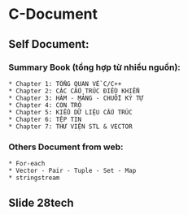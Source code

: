 # C-Document
## Self Document:
### Summary Book (tổng hợp từ nhiều nguồn):
    * Chapter 1: TỔNG QUAN VỀ C/C++
    * Chapter 2: CÁC CẤU TRÚC ĐIỀU KHIỂN
    * Chapter 3: HÀM - MẢNG - CHUỖI KÝ TỰ
    * Chapter 4: CON TRỎ
    * Chapter 5: KIỂU DỮ LIỆU CẤU TRÚC
    * Chapter 6: TỆP TIN
    * Chapter 7: THƯ VIỆN STL & VECTOR
### Others Document from web:
    * For-each
    * Vector - Pair - Tuple - Set - Map
    * stringstream
## Slide 28tech